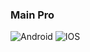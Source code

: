 
### Main Pro

<div id="badges">
  <a>
    <img src="https://img.shields.io/badge/android-grey?style=for-the-badge&logo=android&logoColor=white" alt="Android"/>
  </a>
  <a>
    <img src="https://img.shields.io/badge/iphone-blue?style=for-the-badge&logo=apple&logoColor=white" alt="IOS"/>
  </a>
 
</div>
